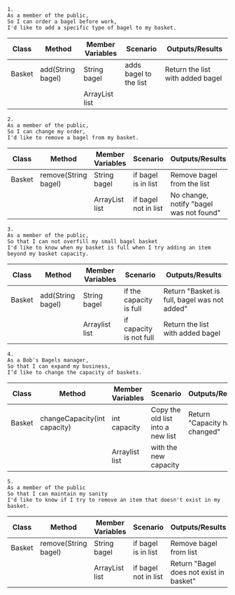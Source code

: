 ```
1.
As a member of the public,
So I can order a bagel before work,
I'd like to add a specific type of bagel to my basket.
```

| Class  | Method              | Member Variables       | Scenario               | Outputs/Results                  |
|--------|---------------------|------------------------|------------------------|----------------------------------|
| Basket | add(String bagel)   | String bagel           | adds bagel to the list | Return the list with added bagel |
|        |                     | ArrayList<String> list |                        |                                  |


```
2.
As a member of the public,
So I can change my order,
I'd like to remove a bagel from my basket.
```
| Class  | Method               | Member Variables       | Scenario              | Outputs/Results                         |
|--------|----------------------|------------------------|-----------------------|-----------------------------------------|
| Basket | remove(String bagel) | String bagel           | if bagel is in list   | Remove bagel from the list              |
|        |                      | ArrayList<String> list | if bagel not in list  | No change, notify "bagel was not found" |


```
3.
As a member of the public,
So that I can not overfill my small bagel basket
I'd like to know when my basket is full when I try adding an item beyond my basket capacity.
```
| Class  | Method              | Member Variables       | Scenario                      | Outputs/Results                              |
|--------|---------------------|------------------------|-------------------------------|----------------------------------------------|
| Basket | add(String bagel)   | String bagel           | if the capacity is full       | Return "Basket is full, bagel was not added" |
|        |                     | Arraylist<String> list | if capacity is not full       | Return the list with added bagel             |

```
4.
As a Bob's Bagels manager,
So that I can expand my business,
I’d like to change the capacity of baskets.
```
| Class  | Method                       | Member Variables       | Scenario                          | Outputs/Results               |
|--------|------------------------------|------------------------|-----------------------------------|-------------------------------|
| Basket | changeCapacity(int capacity) | int capacity           | Copy the old list into a new list | Return "Capacity has changed" |
|        |                              | Arraylist<String> list | with the new capacity             |                               |

``` 
5.
As a member of the public
So that I can maintain my sanity
I'd like to know if I try to remove an item that doesn't exist in my basket.
```
| Class  | Method               | Member Variables       | Scenario             | Outputs/Results                          |
|--------|----------------------|------------------------|----------------------|------------------------------------------|
| Basket | remove(String bagel) | String bagel           | if bagel is in list  | Remove bagel from list                   |
|        |                      | ArrayList<String> list | if bagel not in list | Return "Bagel does not exist in basket"  |
